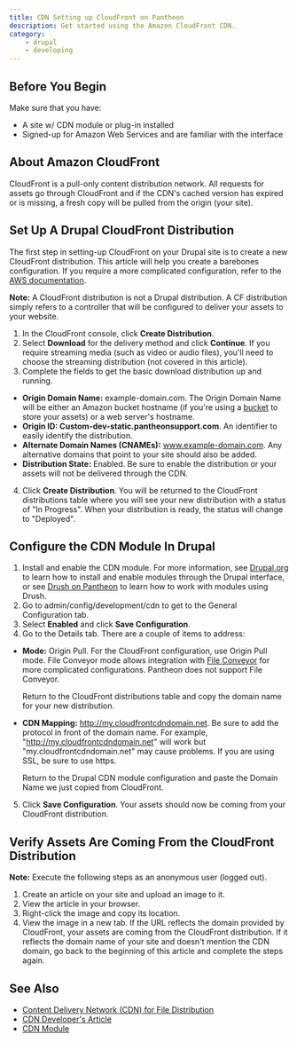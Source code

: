 ```yaml
---
title: CDN Setting up CloudFront on Pantheon
description: Get started using the Amazon CloudFront CDN.
category:
    - drupal
    - developing
---
```


## Before You Begin

Make sure that you have:
- A site w/ CDN module or plug-in installed
- Signed-up for Amazon Web Services and are familiar with the interface

## About Amazon CloudFront

CloudFront is a pull-only content distribution network. All requests for assets go through CloudFront and if the CDN's cached version has expired or is missing, a fresh copy will be pulled from the origin (your site).

## Set Up A Drupal CloudFront Distribution

The first step in setting-up CloudFront on your Drupal site is to create a new CloudFront distribution. This article will help you create a barebones configuration. If you require a more complicated configuration, refer to the [AWS documentation](http://docs.aws.amazon.com/AmazonCloudFront/latest/DeveloperGuide/WorkingWithDownloadDistributions.html#DownloadDistValuesDomainName).

**Note:** A CloudFront distribution is not a Drupal distribution. A CF distribution simply refers to a controller that will be configured to deliver your assets to your website.

1. In the CloudFront console, click **Create Distribution**.
2. Select **Download** for the delivery method and click **Continue**. If you require streaming media (such as video or audio files), you'll need to choose the streaming distribution (not covered in this article).
3. Complete the fields to get the basic download distribution up and running.
  - **Origin Domain Name:** example-domain.com. The Origin Domain Name will be either an Amazon bucket hostname (if you're using a [bucket](http://docs.aws.amazon.com/AmazonS3/latest/dev/UsingBucket.html) to store your assets) or a web server's hostname.  
  - **Origin ID: Custom-dev-static.pantheonsupport.com**. An identifier to easily identify the distribution.  
  - **Alternate Domain Names (CNAMEs):** www.example-domain.com. Any alternative domains that point to your site should also be added.  
  - **Distribution State:** Enabled. Be sure to enable the distribution or your assets will not be delivered through the CDN.  

4. Click **Create Distribution**. You will be returned to the CloudFront distributions table where you will see your new distribution with a status of "In Progress". When your distribution is ready, the status will change to "Deployed".

## Configure the CDN Module In Drupal

1. Install and enable the CDN module. For more information, see  [Drupal.org](https://drupal.org/documentation/install/modules-themes) to learn how to install and enable modules through the Drupal interface, or see [Drush on Pantheon](/docs/articles/local/drush-command-line-utility#drush-command-line-utility) to learn how to work with modules using Drush.
2. Go to admin/config/development/cdn to get to the General Configuration tab.
3. Select **Enabled** and click **Save Configuration**.
4. Go to the Details tab. There are a couple of items to address:
  - **Mode:** Origin Pull. For the CloudFront configuration, use Origin Pull mode. File Conveyor mode allows integration with [File Conveyor](http://fileconveyor.org) for more complicated configurations. Pantheon does not support File Conveyor.  

      Return to the CloudFront distributions table and copy the domain name for your new distribution.  
  - **CDN Mapping:** http://my.cloudfrontcdndomain.net. Be sure to add the protocol in front of the domain name. For example, "http://my.cloudfrontcdndomain.net" will work but "my.cloudfrontcdndomain.net" may cause problems. If you are using SSL, be sure to use https.

      Return to the Drupal CDN module configuration and paste the Domain Name we just copied from CloudFront.
5. Click **Save Configuration**. Your assets should now be coming from your CloudFront distribution.

## Verify Assets Are Coming From the CloudFront Distribution

**Note:** Execute the following steps as an anonymous user (logged out).

1. Create an article on your site and upload an image to it.
2. View the article in your browser.
3. Right-click the image and copy its location.
4. View the image in a new tab. If the URL reflects the domain provided by CloudFront, your assets are coming from the CloudFront distribution. If it reflects the domain name of your site and doesn't mention the CDN domain, go back to the beginning of this article and complete the steps again.

## See Also

- [Content Delivery Network (CDN) for File Distribution](/docs/articles/drupal/content-delivery-network-cdn-for-file-distribution/)
- [CDN Developer's Article](http://wimleers.com/article/easy-drupal-cdn-integration-for-fun-and-profit)
- [CDN Module](https://drupal.org/project/CDN)
